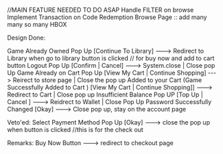 //MAIN FEATURE NEEDED TO DO ASAP
Handle FILTER on browse
Implement Transaction on Code Redemption
Browse Page :: add many many so many HBOX

Design Done:

Game Already Owned Pop Up [Continue To Library] ---> Redirect to Library when go to library button is clicked // for buy now and add to cart button
Logout Pop Up [Confirm | Cancel] ---> System.close | Close pop Up 
Game Already on  Cart Pop Up [View My Cart | Continue Shopping] ---> Reirect to store page | Close the pop up
Added to your Cart (Game Successfully Added to Cart ) [View My Cart | Continue Shopping]] ---> Redirect to Cart | Close pop up
Insufficient Balance Pop UP [Top Up | Cancel ] ---> Reidrect to Wallet | Close Pop Up
Password Successfully Changed [Okay] ---> Close pop up, stay on the account page

Veto'ed:
Select Payment Method Pop Up [Okay] ---> close the pop up when button is clicked //this is for the check out

Remarks:
Buy Now Button ---> redirect to checkout page
